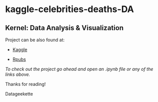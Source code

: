 # kaggle-celebrities-deaths-DA
## Kernel: Data Analysis &amp; Visualization

Project can be also found at:
- [Kaggle](https://www.kaggle.com/elenapetrova/d/hugodarwood/celebrity-deaths/updated-death-analysis)

- [Rpubs](http://rpubs.com/elena_petrova/celebrity_deaths)

*To check out the project go ahead and open an .ipynb file or any of the links above.*

Thanks for reading!

Datageekette

